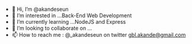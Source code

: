 - 👋 Hi, I’m @akandeseun
- 👀 I’m interested in ...Back-End Web Development
- 🌱 I’m currently learning ...NodeJS and Express
- 💞️ I’m looking to collaborate on ...
- 📫 How to reach me :
                      @_akandeseun on twitter
                      gbl.akande@gmail.com

<!---
akandeseun/akandeseun is a ✨ special ✨ repository because its `README.md` (this file) appears on your GitHub profile.
You can click the Preview link to take a look at your changes.
--->
